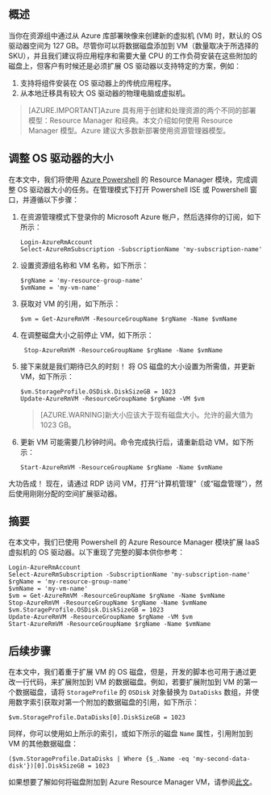 ## 概述
当你在资源组中通过从 Azure 库部署映像来创建新的虚拟机 (VM) 时，默认的 OS 驱动器空间为 127 GB。尽管你可以将数据磁盘添加到 VM（数量取决于所选择的 SKU），并且我们建议将应用程序和需要大量 CPU 的工作负荷安装在这些附加的磁盘上，但客户有时候还是必须扩展 OS 驱动器以支持特定的方案，例如：

1.  支持将组件安装在 OS 驱动器上的传统应用程序。
2.  从本地迁移具有较大 OS 驱动器的物理电脑或虚拟机。

>[AZURE.IMPORTANT]Azure 具有用于创建和处理资源的两个不同的部署模型：Resource Manager 和经典。本文介绍如何使用 Resource Manager 模型。Azure 建议大多数新部署使用资源管理器模型。

## 调整 OS 驱动器的大小
在本文中，我们将使用 [Azure Powershell](/documentation/articles/powershell-install-configure/) 的 Resource Manager 模块，完成调整 OS 驱动器大小的任务。在管理模式下打开 Powershell ISE 或 Powershell 窗口，并遵循以下步骤：

1.  在资源管理模式下登录你的 Microsoft Azure 帐户，然后选择你的订阅，如下所示：

	    Login-AzureRmAccount
	    Select-AzureRmSubscription -SubscriptionName 'my-subscription-name'

2.  设置资源组名称和 VM 名称，如下所示：

	    $rgName = 'my-resource-group-name'
	    $vmName = 'my-vm-name'

3.  获取对 VM 的引用，如下所示：

    	$vm = Get-AzureRmVM -ResourceGroupName $rgName -Name $vmName

4. 在调整磁盘大小之前停止 VM，如下所示：

    	Stop-AzureRmVM -ResourceGroupName $rgName -Name $vmName

5.  接下来就是我们期待已久的时刻！ 将 OS 磁盘的大小设置为所需值，并更新 VM，如下所示：

	    $vm.StorageProfile.OSDisk.DiskSizeGB = 1023
	    Update-AzureRmVM -ResourceGroupName $rgName -VM $vm

    >[AZURE.WARNING]新大小应该大于现有磁盘大小。允许的最大值为 1023 GB。

6.  更新 VM 可能需要几秒钟时间。命令完成执行后，请重新启动 VM，如下所示：

    	Start-AzureRmVM -ResourceGroupName $rgName -Name $vmName

大功告成！ 现在，请通过 RDP 访问 VM，打开“计算机管理”（或“磁盘管理”），然后使用刚刚分配的空间扩展驱动器。

## 摘要
在本文中，我们已使用 Powershell 的 Azure Resource Manager 模块扩展 IaaS 虚拟机的 OS 驱动器。以下重现了完整的脚本供你参考：

	Login-AzureRmAccount
	Select-AzureRmSubscription -SubscriptionName 'my-subscription-name'
	$rgName = 'my-resource-group-name'
	$vmName = 'my-vm-name'
	$vm = Get-AzureRmVM -ResourceGroupName $rgName -Name $vmName
	Stop-AzureRmVM -ResourceGroupName $rgName -Name $vmName
	$vm.StorageProfile.OSDisk.DiskSizeGB = 1023
	Update-AzureRmVM -ResourceGroupName $rgName -VM $vm
	Start-AzureRmVM -ResourceGroupName $rgName -Name $vmName

## 后续步骤
在本文中，我们着重于扩展 VM 的 OS 磁盘，但是，开发的脚本也可用于通过更改一行代码，来扩展附加到 VM 的数据磁盘。例如，若要扩展附加到 VM 的第一个数据磁盘，请将 ```StorageProfile``` 的 ```OSDisk``` 对象替换为 ```DataDisks``` 数组，并使用数字索引获取对第一个附加的数据磁盘的引用，如下所示：

	$vm.StorageProfile.DataDisks[0].DiskSizeGB = 1023

同样，你可以使用如上所示的索引，或如下所示的磁盘 ```Name``` 属性，引用附加到 VM 的其他数据磁盘：

	($vm.StorageProfile.DataDisks | Where {$_.Name -eq 'my-second-data-disk'})[0].DiskSizeGB = 1023

如果想要了解如何将磁盘附加到 Azure Resource Manager VM，请参阅[此文](/documentation/articles/virtual-machines-windows-attach-disk-portal/)。

<!---HONumber=Mooncake_0425_2016-->